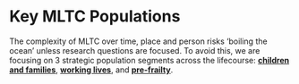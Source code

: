 # Key MLTC Populations

The complexity of MLTC over time, place and person risks ‘boiling the ocean’ unless research questions are focused. To avoid this, we are focusing on 3 strategic population segments across the lifecourse: [**children and families**](children-and-families.md), [**working lives**](working-lives.md), and [**pre-frailty**](pre-frailty.md).
